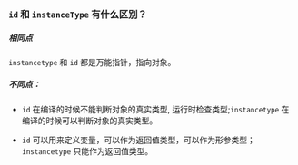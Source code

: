 ### `id` 和 `instanceType` 有什么区别？



##### 相同点

`instancetype` 和 `id` 都是万能指针，指向对象。

##### 不同点：

- `id` 在编译的时候不能判断对象的真实类型, 运行时检查类型;`instancetype` 在编译的时候可以判断对象的真实类型。

- `id` 可以用来定义变量，可以作为返回值类型，可以作为形参类型；`instancetype` 只能作为返回值类型。

  